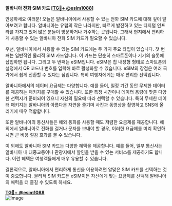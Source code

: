 **알바니아 전화 SIM 카드 [[TG💪+ @esim1088](https://t.me/s/esim1088)]**

안녕하세요 여러분! 오늘은 알바니아에서 사용할 수 있는 전화 SIM 카드에 대해 깊이 알아보려고 합니다. 알바니아는 유럽의 작은 나라지만, 빠르게 발전하고 있는 디지털 인프라를 가지고 있어 많은 분들이 방문하거나 거주하는 곳입니다. 그래서 현지에서 편리하게 사용할 수 있는 알바니아 전화 SIM 카드가 필요할 수 있습니다.

우선, 알바니아에서 사용할 수 있는 SIM 카드에는 두 가지 주요 타입이 있습니다. 첫 번째는 일반적인 물리적 SIM 카드입니다. 이 카드는 단순히 스마트폰이나 기기의 슬롯에 삽입하면 됩니다. 그리고 두 번째는 eSIM입니다. eSIM은 칩 내장형 형태로 스마트폰의 설정에서 QR 코드나 번호를 입력해 바로 활성화할 수 있습니다. eSIM의 장점은 여러 국가에서 쉽게 전환할 수 있다는 점입니다. 특히 여행자에게는 매우 편리한 선택입니다.

알바니아에서의 데이터 요금제는 다양합니다. 예를 들어, 일정 기간 동안 무제한 데이터를 제공하는 패키지를 구매할 수 있습니다. 또한 특정 시간이나 데이터 용량에 맞춘 다양한 선택지가 준비되어 있으니 자신의 필요에 따라 선택할 수 있습니다. 특히 무제한 데이터 패키지는 알바니아의 아름다운 자연을 즐기며 사진과 동영상을 촬영하고 SNS에 올리기에 매우 적합합니다.

또한 알바니아의 통신사들은 해외 통화를 사용할 때도 저렴한 요금제를 제공합니다. 해외에서 알바니아로 전화를 걸거나 문자를 보내야 할 경우, 이러한 요금제를 미리 확인하시면 큰 비용 절감 효과를 볼 수 있습니다.

이 외에도 알바니아 SIM 카드는 다양한 혜택을 제공합니다. 예를 들어, 일부 통신사는 알바니아 내 대중교통이나 관광지에서 할인을 받을 수 있는 서비스를 제공하기도 합니다. 이런 혜택은 여행객들에게 매우 유용할 수 있습니다.

결론적으로, 알바니아에서 편리하게 통신을 이용하려면 알맞은 SIM 카드를 선택하는 것이 중요합니다. 물리적 SIM 카드든 eSIM이든 자신에게 맞는 요금제를 선택해 알바니아의 매력을 더 즐길 수 있도록 하세요.

**[TG💪+ @esim1088](https://t.me/s/esim1088)**  
![Image](https://i.postimg.cc/Y0z9fWf4/image.png)